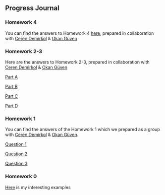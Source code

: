 ## Progress Journal

### Homework 4 

You can find the answers to Homework 4 [here](files/Homework4.html), prepared in collaboration with [Ceren Demirkol](https://etm-58d.github.io/spring20-cerendemirkol) & [Okan Güven](https://etm-58d.github.io/spring20-guven80)

### Homework 2-3 

Here are the answers to Homework 2-3, prepared in collaboration with [Ceren Demirkol](https://etm-58d.github.io/spring20-cerendemirkol) & [Okan Güven](https://etm-58d.github.io/spring20-guven80)

[Part A](files/Homework2-3-PartA.html)

[Part B](files/Homework2-3-PartB.html)

[Part C](files/Homework2-3-PartC.html)

[Part D](files/Homework2-3-PartD.html)

### Homework 1

You can find the answers of the Homework 1 which we prepared as a group with [Ceren Demirkol](https://etm-58d.github.io/spring20-cerendemirkol) & [Okan Güven](https://etm-58d.github.io/spring20-guven80).

[Question 1](files/Homework1-Question1.html)

[Question 2](files/Homework1-Question2.html)

[Question 3](files/Homework1-Question3.html)

### Homework 0

[Here](files/example_homework_0.html) is my interesting examples
